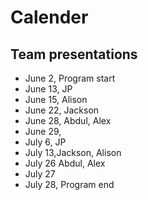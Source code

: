 # Calender

## Team presentations

* June 2, Program start
* June 13, JP
* June 15, Alison
* June 22, Jackson
* June 28, Abdul, Alex
* June 29,
* July 6, JP
* July 13,Jackson, Alison
* July 26 Abdul, Alex
* July 27 
* July 28, Program end

